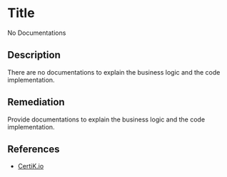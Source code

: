 # Title 
No Documentations

## Description 
There are no documentations to explain the business logic and the code implementation.

## Remediation
Provide documentations to explain the business logic and the code implementation.

## References 
* [CertiK.io](https://certik.io)
